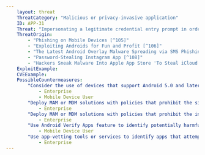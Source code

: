```yaml
---
    layout: threat
    ThreatCategory: "Malicious or privacy-invasive application"
    ID: APP-31
    Threat: "Impersonating a legitimate credential entry prompt in order to trick the user into entering credentials into an app controlled by an attacker."
    ThreatOrigin:
        - "Phishing on Mobile Devices [^105]"
        - "Exploiting Androids for Fun and Profit [^106]"
        - "The Latest Android Overlay Malware Spreading via SMS Phishing in Europe [^107]"
        - "Password-Stealing Instagram App [^108]"
        - "Hackers Sneak Malware Into Apple App Store 'To Steal iCloud Passwords' [^109]"
    ExploitExample:
    CVEExample:
    PossibleCountermeasures:
        "Consider the use of devices that support Android 5.0 and later, in which ActivityManager.getRunningTasks() has been modified to stop leaking information about the current foreground activity, increasing the difficulty of malicious apps being able to perform a user interface spoofing attack":
            - Enterprise
            - Mobile Device User
        "Deploy MAM or MDM solutions with policies that prohibit the side-loading of apps, which may bypass security checks on the app.":
            - Enterprise
        "Deploy MAM or MDM solutions with policies that prohibit the installation of apps from 3rd party (unofficial) app stores.":
            - Enterprise
        "Use Android Verify Apps feature to identify potentially harmful apps.":
            - Mobile Device User
        "Use app-vetting tools or services to identify apps that attempt to spoof the interface to other apps or common web sites, such as banking sites.":
            - Enterprise
---
```

